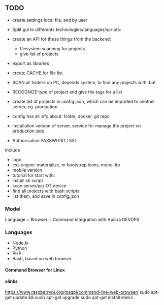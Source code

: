 ## TODO
 + create settings local file, and by user
 + Split gui to differents technologies/languages/scripts:
 + create an API for these things from the backend:
    + filesystem scanning for projects
    + give list of projects 
    
+ export as libraries
+ create CACHE for file list
+ SCAN all folders on PC, depends system, to find any projects with .bat
+ RECOGNIZE type of project and give the tags for a list
+ create list of projects in config.json, which can be imported to another server, eg. production
+ config has all info about: folder, docker, git repo
+ installation version of server, service for manage the project on production side
+ Authorisation PASSWORD / SSL

Include
+ logo
+ css engine: materialize, or bootstrap icons, menu, itp
+ mobile version 
+ tutorial for start with:
 + install sh script
 + scan server/pc/IOT device
 + find all projects with bash scripts
 + list them, and save in config.json
 
 
 ### Model
 Language + Browser + Command Integration with Apicra DEVOPS
 
 ### Languages
 * NodeJs
 * Python
 * PHP
 * Bash, based on web browser
 
 
 #### Command Browser for Linux
 
 #### elinks
 https://www.raspberrypi.org/magpi/command-line-web-browser/
 sudo apt-get update && sudo apt-get upgrade
 sudo apt-get install elinks
